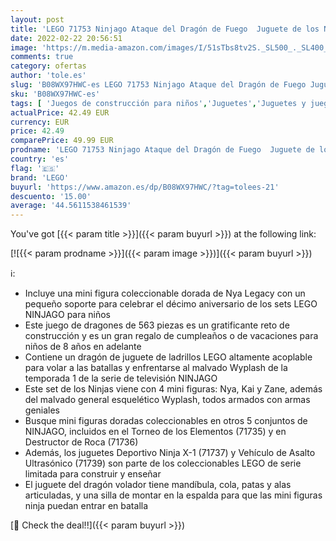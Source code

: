 ```yaml
---
layout: post
title: 'LEGO 71753 Ninjago Ataque del Dragón de Fuego  Juguete de los Ninjas para Niños a Partir de 8 Años'
date: 2022-02-22 20:56:51
image: 'https://m.media-amazon.com/images/I/51sTbs8tv2S._SL500_._SL400_.jpg'
comments: true
category: ofertas
author: 'tole.es'
slug: 'B08WX97HWC-es LEGO 71753 Ninjago Ataque del Dragón de Fuego Juguete de...'
sku: 'B08WX97HWC-es'
tags: [ 'Juegos de construcción para niños','Juguetes','Juguetes y juegos','Sets de construcción','lego', ]
actualPrice: 42.49 EUR
currency: EUR
price: 42.49
comparePrice: 49.99 EUR
prodname: 'LEGO 71753 Ninjago Ataque del Dragón de Fuego  Juguete de los Ninjas para Niños a Partir de 8 Años'
country: 'es'
flag: '🇪🇸'
brand: 'LEGO'
buyurl: 'https://www.amazon.es/dp/B08WX97HWC/?tag=tolees-21'
descuento: '15.00'
average: '44.5611538461539'
---
```


You've got [{{< param title >}}]({{< param buyurl >}}) at the following link:

[![{{< param prodname >}}]({{< param image >}})]({{< param buyurl >}})

ℹ️:

- Incluye una mini figura coleccionable dorada de Nya Legacy con un pequeño soporte para celebrar el décimo aniversario de los sets LEGO NINJAGO para niños
- Este juego de dragones de 563 piezas es un gratificante reto de construcción y es un gran regalo de cumpleaños o de vacaciones para niños de 8 años en adelante
- Contiene un dragón de juguete de ladrillos LEGO altamente acoplable para volar a las batallas y enfrentarse al malvado Wyplash de la temporada 1 de la serie de televisión NINJAGO
- Este set de los Ninjas viene con 4 mini figuras: Nya, Kai y Zane, además del malvado general esquelético Wyplash, todos armados con armas geniales
- Busque mini figuras doradas coleccionables en otros 5 conjuntos de NINJAGO, incluidos en el Torneo de los Elementos (71735) y en Destructor de Roca (71736)
- Además, los juguetes Deportivo Ninja X-1 (71737) y Vehículo de Asalto Ultrasónico (71739) son parte de los coleccionables LEGO de serie limitada para construir y enseñar
- El juguete del dragón volador tiene mandíbula, cola, patas y alas articuladas, y una silla de montar en la espalda para que las mini figuras ninja puedan entrar en batalla

[🛒 Check the deal!!]({{< param buyurl >}})
